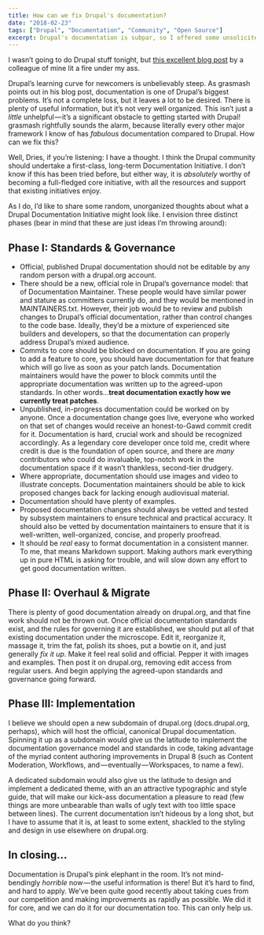 ```yaml
---
title: How can we fix Drupal's documentation?
date: "2018-02-23"
tags: ["Drupal", "Documentation", "Community", "Open Source"]
excerpt: Drupal's documentation is subpar, so I offered some unsolicited opinions about how we might improve it.
---
```

I wasn’t going to do Drupal stuff tonight, but [this excellent blog post](http://matthewgrasmick.com/node/126) by a colleague of mine lit a fire under my ass.

Drupal’s learning curve for newcomers is unbelievably steep. As grasmash points out in his blog post, documentation is one of Drupal’s biggest problems. It’s not a complete loss, but it leaves a lot to be desired. There is plenty of useful information, but it’s not very well organized. This isn’t just a *little* unhelpful — it’s a significant obstacle to getting started with Drupal! grasmash rightfully sounds the alarm, because literally every other major framework I know of has *fabulous* documentation compared to Drupal. How can we fix this?

Well, Dries, if you’re listening: I have a thought. I think the Drupal community should undertake a first-class, long-term Documentation Initiative. I don’t know if this has been tried before, but either way, it is *absolutely* worthy of becoming a full-fledged core initiative, with all the resources and support that existing initiatives enjoy.

As I do, I’d like to share some random, unorganized thoughts about what a Drupal Documentation Initiative might look like. I envision three distinct phases (bear in mind that these are just ideas I’m throwing around):

## Phase I: Standards & Governance
* Official, published Drupal documentation should not be editable by any random person with a drupal.org account.
* There should be a new, official role in Drupal’s governance model: that of Documentation Maintainer. These people would have similar power and stature as committers currently do, and they would be mentioned in MAINTAINERS.txt. However, their job would be to review and publish changes to Drupal’s official documentation, rather than control changes to the code base. Ideally, they’d be a mixture of experienced site builders and developers, so that the documentation can properly address Drupal’s mixed audience.
* Commits to core should be blocked on documentation. If you are going to add a feature to core, you should have documentation for that feature which will go live as soon as your patch lands. Documentation maintainers would have the power to block commits until the appropriate documentation was written up to the agreed-upon standards. In other words...**treat documentation exactly how we currently treat patches**.
* Unpublished, in-progress documentation could be worked on by anyone. Once a documentation change goes live, everyone who worked on that set of changes would receive an honest-to-Gawd commit credit for it. Documentation is hard, crucial work and should be recognized accordingly. As a legendary core developer once told me, credit where credit is due is the foundation of open source, and there are *many* contributors who could do invaluable, top-notch work in the documentation space if it wasn’t thankless, second-tier drudgery.
* Where appropriate, documentation should use images and video to illustrate concepts. Documentation maintainers should be able to kick proposed changes back for lacking enough audiovisual material.
* Documentation should have plenty of examples.
* Proposed documentation changes should always be vetted and tested by subsystem maintainers to ensure technical and practical accuracy. It should also be vetted by documentation maintainers to ensure that it is well-written, well-organized, concise, and properly proofread.
* It should be *real* easy to format documentation in a consistent manner. To me, that means Markdown support. Making authors mark everything up in pure HTML is asking for trouble, and will slow down any effort to get good documentation written.

## Phase II: Overhaul & Migrate
There is plenty of good documentation already on drupal.org, and that fine work should not be thrown out. Once official documentation standards exist, and the rules for governing it are established, we should put all of that existing documentation under the microscope. Edit it, reorganize it, massage it, trim the fat, polish its shoes, put a bowtie on it, and just generally *fix it up*. Make it feel real solid and official. Pepper it with images and examples. Then post it on drupal.org, removing edit access from regular users. And begin applying the agreed-upon standards and governance going forward.

## Phase III: Implementation
I believe we should open a new subdomain of drupal.org (docs.drupal.org, perhaps), which will host the official, canonical Drupal documentation. Spinning it up as a subdomain would give us the latitude to implement the documentation governance model and standards in code, taking advantage of the myriad content authoring improvements in Drupal 8 (such as Content Moderation, Workflows, and — eventually — Workspaces, to name a few).

A dedicated subdomain would also give us the latitude to design and implement a dedicated theme, with an an attractive typographic and style guide, that will make our kick-ass documentation a pleasure to read (few things are more unbearable than walls of ugly text with too little space between lines). The current documentation isn’t hideous by a long shot, but I have to assume that it is, at least to some extent, shackled to the styling and design in use elsewhere on drupal.org.

## In closing...
Documentation is Drupal’s pink elephant in the room. It’s not mind-bendingly *horrible* now — the useful information is there! But it’s hard to find, and hard to apply. We’ve been quite good recently about taking cues from our competition and making improvements as rapidly as possible. We did it for core, and we can do it for our documentation too. This can only help us.

What do you think?
